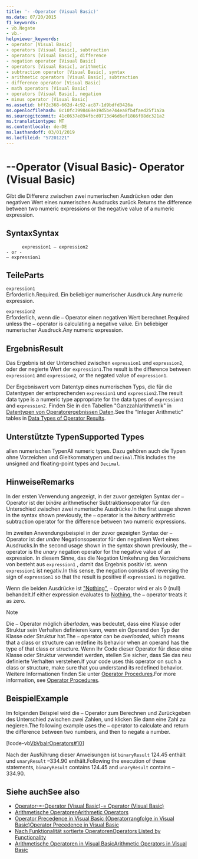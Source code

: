 ```yaml
---
title: '- -Operator (Visual Basic)'
ms.date: 07/20/2015
f1_keywords:
- vb.Negate
- vb.-
helpviewer_keywords:
- operator [Visual Basic]
- operators [Visual Basic], subtraction
- operators [Visual Basic], difference
- negation operator [Visual Basic]
- operators [Visual Basic], arithmetic
- subtraction operator [Visual Basic], syntax
- arithmetic operators [Visual Basic], subtraction
- difference operator [Visual Basic]
- math operators [Visual Basic]
- operators [Visual Basic], negation
- minus operator [Visual Basic]
ms.assetid: bff2c368-662d-4c92-ac87-1d9bdfd3426a
ms.openlocfilehash: 0c10fc3998469e19d5be744ea8fb4faed25f1a2a
ms.sourcegitcommit: 41c0637e894fbcd0713d46d6ef1866f08dc321a2
ms.translationtype: MT
ms.contentlocale: de-DE
ms.lasthandoff: 03/01/2019
ms.locfileid: "57201221"
---
```

# <a name="--operator-visual-basic"></a><span data-ttu-id="59c47-102">--Operator (Visual Basic)</span><span class="sxs-lookup"><span data-stu-id="59c47-102">- Operator (Visual Basic)</span></span>
<span data-ttu-id="59c47-103">Gibt die Differenz zwischen zwei numerischen Ausdrücken oder den negativen Wert eines numerischen Ausdrucks zurück.</span><span class="sxs-lookup"><span data-stu-id="59c47-103">Returns the difference between two numeric expressions or the negative value of a numeric expression.</span></span>  
  
## <a name="syntax"></a><span data-ttu-id="59c47-104">Syntax</span><span class="sxs-lookup"><span data-stu-id="59c47-104">Syntax</span></span>  
  
```  
      expression1 – expression2  
- or -  
– expression1  
```  
  
## <a name="parts"></a><span data-ttu-id="59c47-105">Teile</span><span class="sxs-lookup"><span data-stu-id="59c47-105">Parts</span></span>  
 `expression1`  
 <span data-ttu-id="59c47-106">Erforderlich.</span><span class="sxs-lookup"><span data-stu-id="59c47-106">Required.</span></span> <span data-ttu-id="59c47-107">Ein beliebiger numerischer Ausdruck.</span><span class="sxs-lookup"><span data-stu-id="59c47-107">Any numeric expression.</span></span>  
  
 `expression2`  
 <span data-ttu-id="59c47-108">Erforderlich, wenn die `–` Operator einen negativen Wert berechnet.</span><span class="sxs-lookup"><span data-stu-id="59c47-108">Required unless the `–` operator is calculating a negative value.</span></span> <span data-ttu-id="59c47-109">Ein beliebiger numerischer Ausdruck.</span><span class="sxs-lookup"><span data-stu-id="59c47-109">Any numeric expression.</span></span>  
  
## <a name="result"></a><span data-ttu-id="59c47-110">Ergebnis</span><span class="sxs-lookup"><span data-stu-id="59c47-110">Result</span></span>  
 <span data-ttu-id="59c47-111">Das Ergebnis ist der Unterschied zwischen `expression1` und `expression2`, oder der negierte Wert der `expression1`.</span><span class="sxs-lookup"><span data-stu-id="59c47-111">The result is the difference between `expression1` and `expression2`, or the negated value of `expression1`.</span></span>  
  
 <span data-ttu-id="59c47-112">Der Ergebniswert vom Datentyp eines numerischen Typs, die für die Datentypen der entsprechenden `expression1` und `expression2`.</span><span class="sxs-lookup"><span data-stu-id="59c47-112">The result data type is a numeric type appropriate for the data types of `expression1` and `expression2`.</span></span> <span data-ttu-id="59c47-113">Finden Sie in den Tabellen "Ganzzahlarithmetik" in [Datentypen von Operatorergebnissen Daten](../../../visual-basic/language-reference/operators/data-types-of-operator-results.md).</span><span class="sxs-lookup"><span data-stu-id="59c47-113">See the "Integer Arithmetic" tables in [Data Types of Operator Results](../../../visual-basic/language-reference/operators/data-types-of-operator-results.md).</span></span>  
  
## <a name="supported-types"></a><span data-ttu-id="59c47-114">Unterstützte Typen</span><span class="sxs-lookup"><span data-stu-id="59c47-114">Supported Types</span></span>  
 <span data-ttu-id="59c47-115">allen numerischen Typen</span><span class="sxs-lookup"><span data-stu-id="59c47-115">All numeric types.</span></span> <span data-ttu-id="59c47-116">Dazu gehören auch die Typen ohne Vorzeichen und Gleitkommatypen und `Decimal`.</span><span class="sxs-lookup"><span data-stu-id="59c47-116">This includes the unsigned and floating-point types and `Decimal`.</span></span>  
  
## <a name="remarks"></a><span data-ttu-id="59c47-117">Hinweise</span><span class="sxs-lookup"><span data-stu-id="59c47-117">Remarks</span></span>  
 <span data-ttu-id="59c47-118">In der ersten Verwendung angezeigt, in der zuvor gezeigten Syntax der `–` Operator ist der *binäre* arithmetischer Subtraktionsoperator für den Unterschied zwischen zwei numerische Ausdrücke.</span><span class="sxs-lookup"><span data-stu-id="59c47-118">In the first usage shown in the syntax shown previously, the `–` operator is the *binary* arithmetic subtraction operator for the difference between two numeric expressions.</span></span>  
  
 <span data-ttu-id="59c47-119">Im zweiten Anwendungsbeispiel in der zuvor gezeigten Syntax der `–` Operator ist der *unäre* Negationsoperator für den negativen Wert eines Ausdrucks.</span><span class="sxs-lookup"><span data-stu-id="59c47-119">In the second usage shown in the syntax shown previously, the `–` operator is the *unary* negation operator for the negative value of an expression.</span></span> <span data-ttu-id="59c47-120">In diesem Sinne, das die Negation Umkehrung des Vorzeichens von besteht aus `expression1` , damit das Ergebnis positiv ist. wenn `expression1` ist negativ.</span><span class="sxs-lookup"><span data-stu-id="59c47-120">In this sense, the negation consists of reversing the sign of `expression1` so that the result is positive if `expression1` is negative.</span></span>  
  
 <span data-ttu-id="59c47-121">Wenn die beiden Ausdrücke ist ["Nothing"](../../../visual-basic/language-reference/nothing.md), `–` Operator wird er als 0 (null) behandelt.</span><span class="sxs-lookup"><span data-stu-id="59c47-121">If either expression evaluates to [Nothing](../../../visual-basic/language-reference/nothing.md), the `–` operator treats it as zero.</span></span>  
  
> [!NOTE]
>  <span data-ttu-id="59c47-122">Die `–` Operator möglich *überladen*, was bedeutet, dass eine Klasse oder Struktur sein Verhalten definieren kann, wenn ein Operand den Typ der Klasse oder Struktur hat.</span><span class="sxs-lookup"><span data-stu-id="59c47-122">The `–` operator can be *overloaded*, which means that a class or structure can redefine its behavior when an operand has the type of that class or structure.</span></span> <span data-ttu-id="59c47-123">Wenn Ihr Code dieser Operator für diese eine Klasse oder Struktur verwendet werden, stellen Sie sicher, dass Sie das neu definierte Verhalten verstehen.</span><span class="sxs-lookup"><span data-stu-id="59c47-123">If your code uses this operator on such a class or structure, make sure that you understand its redefined behavior.</span></span> <span data-ttu-id="59c47-124">Weitere Informationen finden Sie unter [Operator Procedures](../../../visual-basic/programming-guide/language-features/procedures/operator-procedures.md).</span><span class="sxs-lookup"><span data-stu-id="59c47-124">For more information, see [Operator Procedures](../../../visual-basic/programming-guide/language-features/procedures/operator-procedures.md).</span></span>  
  
## <a name="example"></a><span data-ttu-id="59c47-125">Beispiel</span><span class="sxs-lookup"><span data-stu-id="59c47-125">Example</span></span>  
 <span data-ttu-id="59c47-126">Im folgenden Beispiel wird die `–` Operator zum Berechnen und Zurückgeben des Unterschied zwischen zwei Zahlen, und klicken Sie dann eine Zahl zu negieren.</span><span class="sxs-lookup"><span data-stu-id="59c47-126">The following example uses the `–` operator to calculate and return the difference between two numbers, and then to negate a number.</span></span>  
  
 [!code-vb[VbVbalrOperators#10](~/samples/snippets/visualbasic/VS_Snippets_VBCSharp/VbVbalrOperators/VB/Class1.vb#10)]  
  
 <span data-ttu-id="59c47-127">Nach der Ausführung dieser Anweisungen ist `binaryResult` 124.45 enthält und `unaryResult` –334.90 enthält.</span><span class="sxs-lookup"><span data-stu-id="59c47-127">Following the execution of these statements, `binaryResult` contains 124.45 and `unaryResult` contains –334.90.</span></span>  
  
## <a name="see-also"></a><span data-ttu-id="59c47-128">Siehe auch</span><span class="sxs-lookup"><span data-stu-id="59c47-128">See also</span></span>
- [<span data-ttu-id="59c47-129">Operator-=-Operator (Visual Basic)</span><span class="sxs-lookup"><span data-stu-id="59c47-129">-= Operator (Visual Basic)</span></span>](../../../visual-basic/language-reference/operators/subtraction-assignment-operator.md)
- [<span data-ttu-id="59c47-130">Arithmetische Operatoren</span><span class="sxs-lookup"><span data-stu-id="59c47-130">Arithmetic Operators</span></span>](../../../visual-basic/language-reference/operators/arithmetic-operators.md)
- [<span data-ttu-id="59c47-131">Operator Precedence in Visual Basic (Operatorrangfolge in Visual Basic)</span><span class="sxs-lookup"><span data-stu-id="59c47-131">Operator Precedence in Visual Basic</span></span>](../../../visual-basic/language-reference/operators/operator-precedence.md)
- [<span data-ttu-id="59c47-132">Nach Funktionalität sortierte Operatoren</span><span class="sxs-lookup"><span data-stu-id="59c47-132">Operators Listed by Functionality</span></span>](../../../visual-basic/language-reference/operators/operators-listed-by-functionality.md)
- [<span data-ttu-id="59c47-133">Arithmetische Operatoren in Visual Basic</span><span class="sxs-lookup"><span data-stu-id="59c47-133">Arithmetic Operators in Visual Basic</span></span>](../../../visual-basic/programming-guide/language-features/operators-and-expressions/arithmetic-operators.md)
